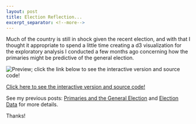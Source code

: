 ```yaml
---
layout: post
title: Election Reflection...
excerpt_separator: <!--more-->
---
```

Much of the country is still in shock given the recent election, and with that I thought it appropriate to spend a little time creating a d3 visualization for the exploratory analysis I conducted a few months ago concerning how the primaries might be predictive of the general election. 

![Preview; click the link below to see the interactive version and source code!]({{matthew-mitchell.github.io}}/images/PrimariesScatterScreenShot.JPG)

[Click here to see the interactive version and source code!](http://bl.ocks.org/Matthew-Mitchell/4871ba8826bd9a1a44444af0f6c297ea)

<!--more-->

See my previous posts: [Primaries and the General Election](https://matthew-mitchell.github.io/Primaries_and_the_General_Election/) and [Election Data](https://matthew-mitchell.github.io/Election_Data/) for more details.

Thanks!

